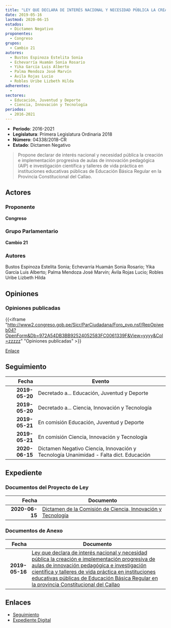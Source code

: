 ```yaml
---
title: "LEY QUE DECLARA DE INTERÉS NACIONAL Y NECESIDAD PÚBLICA LA CREACIÓN E IMPLEMENTACIÓN PROGRESIVA DE AULAS DE INNOVACIÓN PEDAGÓGICA E INVESTIGACIÓN CIENTÍFICA Y TALLERES DE VIDA PRÁCTICA EN INSTITUCIONES EDUCATIVAS PÚBLICAS DE EDUCACIÓN BÁSICA REGULAR EN LA PROVINCIA CONSTITUCIONAL DEL CALLAO"
date: 2019-05-16
lastmod: 2020-06-15
estados: 
  - Dictamen Negativo
proponentes: 
  - Congreso
grupos: 
  - Cambio 21
autores: 
  - Bustos Espinoza Estelita Sonia
  - Echevarría Huamán Sonia Rosario
  - Yika García Luis Alberto
  - Palma Mendoza José Marvín
  - Ávila Rojas Lucio
  - Robles Uribe Lizbeth Hilda
adherentes: 
  - 
sectores: 
  - Educación, Juventud y Deporte
  - Ciencia, Innovación y Tecnología
periodos: 
  - 2016-2021
---
```


- **Periodo**: 2016-2021
- **Legislatura**: Primera Legislatura Ordinaria 2018
- **Número**: 04338/2018-CR
- **Estado**: Dictamen Negativo

> Propone declarar de interés nacional y necesidad pública la creación e implementación progresiva de aulas de innovación pedagógica (AIP) e investigación científica y talleres de vida práctica en instituciones educativas públicas de Educación Básica Regular en la Provincia Constitucional del Callao.


## Actores

### Proponente

**Congreso**

### Grupo Parlamentario

**Cambio 21**

### Autores

Bustos Espinoza Estelita Sonia; Echevarría Huamán Sonia Rosario; Yika García Luis Alberto; Palma Mendoza José Marvín; Ávila Rojas Lucio; Robles Uribe Lizbeth Hilda


## Opiniones

### Opiniones publicadas

{{<iframe "http://www2.congreso.gob.pe/Sicr/ParCiudadana/Foro_pvp.nsf/RepOpiweb04?OpenForm&Db=972A54DB3BB92524052583FC0061339F&View=yyyy&Col=zzzzz" "Opiniones publicadas" >}}

[Enlace](http://www2.congreso.gob.pe/Sicr/ParCiudadana/Foro_pvp.nsf/RepOpiweb04?OpenForm&Db=972A54DB3BB92524052583FC0061339F&View=yyyy&Col=zzzzz)

## Seguimiento

| Fecha | Evento |
|------:|--------|
| **2019-05-20** | Decretado a... Educación, Juventud y Deporte|
| **2019-05-20** | Decretado a... Ciencia, Innovación y Tecnología|
| **2019-05-21** | En comisión Educación, Juventud y Deporte|
| **2019-05-21** | En comisión Ciencia, Innovación y Tecnología|
| **2020-06-15** | Dictamen Negativo Ciencia, Innovación y Tecnología Unanimidad - Falta dict. Educación|


## Expediente


### Documentos del Proyecto de Ley

| Fecha | Documento |
|------:|--------|
| **2020-06-15** | [Dictamen de la Comisión de Ciencia, Innovación y Tecnología](http://www.leyes.congreso.gob.pe/Documentos/2016_2021/Dictamenes/Proyectos_de_Ley/04338DC02MAY-20200615.pdf) |

### Documentos de Anexo

| Fecha | Documento |
|------:|--------|
| **2019-05-16** | [Ley que declara de interés nacional y necesidad pública la creación e implementación progresiva de aulas de innovación pedagógica e investigación científica y talleres de vida práctica en instituciones educativas públicas de Educación Básica Regular en la provincia Constitucional del Callao](http://www.leyes.congreso.gob.pe/Documentos/2016_2021/Proyectos_de_Ley_y_de_Resoluciones_Legislativas/PL0433820190516.pdf) |

## Enlaces 

- [Seguimiento](http://www2.congreso.gob.pe/Sicr/TraDocEstProc/CLProLey2016.nsf/f7fff46988ca05b1052578e100829cc7/50b8b045ab6aab29052583fd0000a97d?OpenDocument)
- [Expediente Digital](http://www2.congreso.gob.pe/Sicr/TraDocEstProc/CLProLey2016.nsf/f7fff46988ca05b1052578e100829cc7/50b8b045ab6aab29052583fd0000a97d?OpenDocument&Click=05257FB7005EB655.eb71d0cf91d8294e05256cdf006b5706/$Body/0.1C6C)
